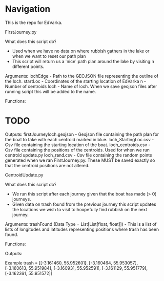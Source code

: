 # Navigation
This is the repo for EdVarka. 

FirstJourney.py

What does this script do?
- Used when we have no data on where rubbish gathers in the lake or when we want to reset our path plan
- This script will return us a 'nice' path plan around the lake by visiting n different points. 

Arguments:
lochEdge - Path to the GEOJSON file representing the outline of the loch.
startLoc - Coordinates of the starting location of EdVarka
n - Number of centroids
loch - Name of loch. When we save geojson files after running script
       this will be added to the name.

Functions:
# TODO

Outputs:
firstJourneyloch.geojson - Geojson file containing the path plan for the boat to take with each centroid marked in blue.
loch_StartingLoc.csv - Csv file containing the starting location of the boat.
loch_centroids.csv - Csv file containing the positions of the centroids. Used for when we run centroid update.py
loch_rand.csv - Csv file containing the random points generated when we ran FirstJourney.py. These MUST be saved exactly so that the centroid positions are not altered.  

CentroidUpdate.py

What does this script do?
- We run this script after each journey given that the boat has made (> 0) journeys.
- Given data on trash found from the previous journey this script updates the locations we wish to visit 
  to hoopefully find rubbish on the next journey. 

Arguments:
trashFound (Data Type = List[List[float, float]]) - This is a list of lists of longitudes and latitudes representing positions where trash has been found.


Functions:

Outputs:


Example trash = [[-3.161460, 55.952601], [-3.160464, 55.953057], [-3.160613, 55.951984], [-3.160931, 55.952591], [-3.161129, 55.951779], [-3.162361, 55.951572]]
